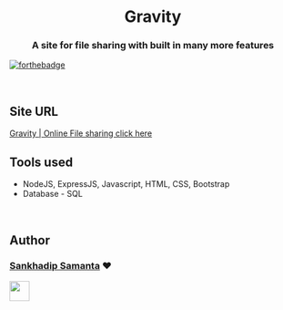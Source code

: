 <h1 align="center" >Gravity</h1>
<h3 align="center"> A site for file sharing with built in many more features</h3>

[![forthebadge](https://forthebadge.com/images/badges/uses-js.svg)](http://forthebadge.com)

<br>

## Site URL
<a target="_blank" href="http://34.203.204.120:4000">Gravity | Online File sharing click here</a>

## Tools used
* NodeJS, ExpressJS, Javascript, HTML, CSS, Bootstrap
* Database - SQL

<br>

## Author

### [Sankhadip Samanta](https://github.com/dev-sankhadip) ❤

[<img src="https://image.flaticon.com/icons/svg/185/185964.svg" width="35" padding="10">](https://www.linkedin.com/in/sankhadip-samanta-7bb891180)
